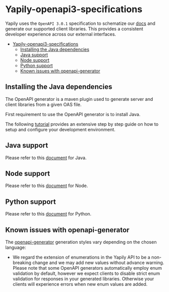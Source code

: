 # Yapily-openapi3-specifications

Yapily uses the `OpenAPI 3.0.1` specification to schematize our [docs](https://docs.yapily.com/) and generate our supported client libraries. This provides a consistent developer experience across our external interfaces.


- [Yapily-openapi3-specifications](#yapily-openapi3-specifications)
  - [Installing the Java dependencies](#installing-the-java-dependencies)
  - [Java support](#java-support)
  - [Node support](#node-support)
  - [Python support](#python-support)
  - [Known issues with openapi-generator](#known-issues-with-openapi-generator)

## Installing the Java dependencies

The OpenAPI generator is a maven plugin used to generate server and client libraries from a given OAS file.

First requirement to use the OpenAPI generator is to install Java. 

The following [tutorial](https://cloud.google.com/java/docs/setup#install_a_jdk_java_development_kit) provides an extensive step by step guide on how to setup and configure your development environment.

## Java support

Please refer to this [document](/main/../docs/java.md) for Java.

## Node support

Please refer to this [document](/main/../docs/node.md) for Node.

## Python support

Please refer to this [document](/main/../docs/python.md) for Python.

## Known issues with openapi-generator

The [openapi-generator](https://github.com/OpenAPITools/openapi-generator) generation styles vary depending on the chosen language:

- We regard the extension of enumerations in the Yapily API to be a non-breaking change and we may add new values without advance warning. Please note that some OpenAPI generators automatically employ enum validation by default, however we expect clients to disable strict enum validation for responses in your generated libraries. Otherwise your clients will experience errors when new enum values are added.
